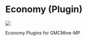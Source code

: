 # Economy (Plugin)

![](./assets/img/Economy/pack_icon.png?raw=true)

Economy Plugins for GMCMine-MP

